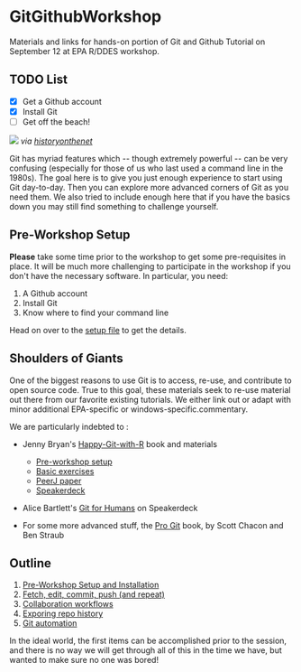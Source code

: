 # GitGithubWorkshop

Materials and links for hands-on portion of Git and Github Tutorial on September 12 at EPA R/DDES workshop.

## TODO List

- [x] Get a Github account
- [x] Install Git
- [ ] Get off the beach!

![](https://www.historyonthenet.com/wp-content/uploads/2016/11/overlord.jpg)
*via [historyonthenet](https://www.historyonthenet.com/beachmasters/)*

Git has myriad features which -- though extremely powerful -- can be very confusing (especially for those of us who last used a command line in the 1980s). The goal here is to give you just enough experience to start using Git day-to-day. Then you can explore more advanced corners of Git as you need them. We also tried to include enough here that if you have the basics down you may still find something to challenge yourself.


## Pre-Workshop Setup

**Please** take some time prior to the workshop to get some pre-requisites in place. It will be much more challenging to participate in the workshop if you don't have the necessary software. In particular, you need:

1) A Github account
2) Install Git
3) Know where to find your command line

Head on over to the [setup file](01-setup.md) to get the details.


## Shoulders of Giants

One of the biggest reasons to use Git is to access, re-use, and contribute to open source code. True to this goal, these materials seek to re-use material out there from our favorite existing tutorials. We either link out or adapt with minor additional EPA-specific or windows-specific.commentary.

We are particularly indebted to :

* Jenny Bryan's [Happy-Git-with-R](http://happygitwithr.com/) book and materials
    - [Pre-workshop setup](http://happygitwithr.com/workshops)
    - [Basic exercises](http://happygitwithr.com/push-pull-github.html)
    - [PeerJ paper](https://peerj.com/preprints/3159/?utm_content=bufferc4f11&utm_medium=social&utm_source=twitter.com&utm_campaign=buffer)
    - [Speakerdeck](https://speakerdeck.com/jennybc/happy-git-and-github-for-the-user)

* Alice Bartlett's [Git for Humans](https://speakerdeck.com/alicebartlett/git-for-humans) on Speakerdeck

* For some more advanced stuff, the [Pro Git](https://git-scm.com/book/en/v2) book, by Scott Chacon and Ben Straub


## Outline

1) [Pre-Workshop Setup and Installation](01-setup.md)
2) [Fetch, edit, commit, push (and repeat)](02-exercises.md)
3) [Collaboration workflows](03-collaboration.md)
4) [Exporing repo history](04-history.md)
5) [Git automation](05-automation.md)

In the ideal world, the first items can be accomplished prior to the session, and there is no way we will get through all of this in the time we have, but wanted to make sure no one was bored!